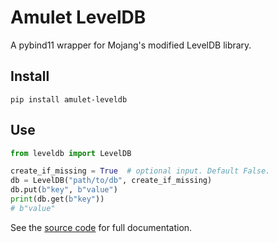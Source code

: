 # Amulet LevelDB

A pybind11 wrapper for Mojang's modified LevelDB library.


## Install
`pip install amulet-leveldb`

## Use
```py
from leveldb import LevelDB

create_if_missing = True  # optional input. Default False.
db = LevelDB("path/to/db", create_if_missing)
db.put(b"key", b"value")
print(db.get(b"key"))
# b"value"
```

See the [source code](src/leveldb/__init__leveldb.py.cpp) for full documentation.
